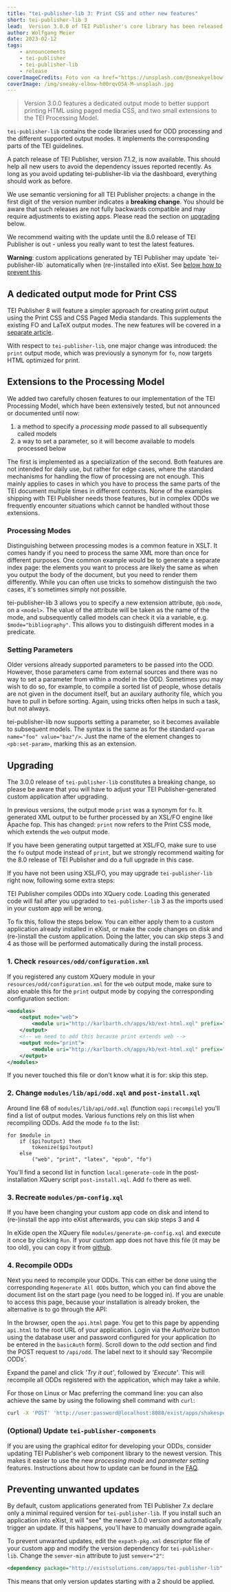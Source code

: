 ```yaml
---
title: "tei-publisher-lib 3: Print CSS and other new features"
short: tei-publisher-lib 3
lead:  Version 3.0.0 of TEI Publisher's core library has been released
author: Wolfgang Meier
date: 2023-02-12
tags:
    - announcements
    - tei-publisher
    - tei-publisher-lib
    - release
coverImageCredits: Foto von <a href="https://unsplash.com/@sneakyelbow?utm_source=unsplash&utm_medium=referral&utm_content=creditCopyText">Sneaky Elbow</a> auf <a href="https://unsplash.com/de/s/fotos/three?utm_source=unsplash&utm_medium=referral&utm_content=creditCopyText">Unsplash</a>
coverImage: /img/sneaky-elbow-h00rqvO5A-M-unsplash.jpg
--- 
```


> Version 3.0.0 features a dedicated output mode to better support printing HTML using paged media CSS, and two small extensions to the TEI Processing Model.

`tei-publisher-lib` contains the code libraries used for ODD processing and the different supported output modes. It implements the corresponding parts of the TEI guidelines.

<div class="alert alert-success">
    <p>A patch release of TEI Publisher, version 7.1.2, is now available. This should help all new users to avoid the dependency issues reported recently. As long as you avoid updating tei-publisher-lib via the dashboard, everything should work as before.</p>
</div>

<div class="alert alert-warning">
    <p>We use semantic versioning for all TEI Publisher projects: a change in the first digit of the version number indicates a <strong>breaking change</strong>. You should be aware that such releases are not fully backwards compatible and may require adjustments to existing apps. Please read the section on <a href="#upgrading">upgrading</a> below.</p>
    <p>We recommend waiting with the update until the 8.0 release of TEI Publisher is out - unless you really want to test the latest features.</p>
    <p><strong>Warning</strong>: custom applications generated by TEI Publisher may update `tei-publisher-lib` automatically when (re-)installed into eXist. See <a href="#preventing-unwanted-updates">below how to prevent this</a>.</p>
</div>

## A dedicated output mode for Print CSS

TEI Publisher 8 will feature a simpler approach for creating print output using the Print CSS and CSS Paged Media standards. This supplements the existing FO and LaTeX output modes. The new features will be covered in a [separate article](../print-css). 

With respect to `tei-publisher-lib`, one major change was introduced: the `print` output mode, which was previously a synonym for `fo`, now targets HTML optimized for print.

## Extensions to the Processing Model

We added two carefully chosen features to our implementation of the TEI Processing Model, which have been extensively tested, but not announced or documented until now:

1. a method to specify a *processing mode* passed to all subsequently called models
2. a way to set a parameter, so it will become available to models processed below

The first is implemented as a specialization of the second. Both features are not intended for daily use, but rather for edge cases, where the standard mechanisms for handling the flow of processing are not enough. This mainly applies to cases in which you have to process the same parts of the TEI document multiple times in different contexts. None of the examples shipping with TEI Publisher needs those features, but in complex ODDs we frequently encounter situations which cannot be handled without those extensions.

### Processing Modes

Distinguishing between processing modes is a common feature in XSLT. It comes handy if you need to process the same XML more than once for different purposes. One common example would be to generate a separate index page: the elements you want to process are likely the same as when you output the body of the document, but you need to render them differently. While you can often use tricks to somehow distinguish the two cases, it's sometimes simply not possible.

tei-publisher-lib 3 allows you to specify a new extension attribute, `@pb:mode`, on a `<model>`. The value of the attribute will be taken as the name of the mode, and subsequently called models can check it via a variable, e.g. `$mode="bibliography"`. This allows you to distinguish different modes in a predicate.

### Setting Parameters

Older versions already supported parameters to be passed into the ODD. However, those parameters came from external sources and there was no way to set a parameter from within a model in the ODD. Sometimes you may wish to do so, for example, to compile a sorted list of people, whose details are not given in the document itself, but an auxilary authority file, which you have to pull in before sorting. Again, using tricks often helps in such a task, but not always.

tei-publisher-lib now supports setting a parameter, so it becomes available to subsequent models. The syntax is the same as for the standard `<param name="foo" value="baz"/>`. Just the name of the element changes to `<pb:set-param>`, marking this as an extension.

## Upgrading

The 3.0.0 release of `tei-publisher-lib` constitutes a breaking change, so please be aware that you will have to adjust your TEI Publisher-generated custom application after upgrading.

In previous versions, the output mode `print` was a synonym for `fo`. It generated XML output to be further processed by an XSL/FO engine like Apache fop. This has changed: `print` now refers to the Print CSS mode, which extends the `web` output mode. 
 
If you have been generating output targetted at XSL/FO, make sure to use the `fo` output mode instead of `print`, but we strongly recommend waiting for the 8.0 release of TEI Publisher and do a full upgrade in this case.

If you have not been using XSL/FO, you may upgrade `tei-publisher-lib` right now, following some extra steps:

TEI Publisher compiles ODDs into XQuery code. Loading this generated code will fail after you upgraded to `tei-publisher-lib` 3 as the imports used in your custom app will be wrong.

To fix this, follow the steps below. You can either apply them to a custom application already installed in eXist, or make the code changes on disk and (re-)install the custom application. Doing the latter, you can skip steps 3 and 4 as those will be performed automatically during the install process. 

### 1. Check `resources/odd/configuration.xml`

If you registered any custom XQuery module in your `resources/odd/configuration.xml` for the `web` output mode, make sure to also enable this for the `print` output mode by copying the corresponding configuration section:

```xml
<modules>
    <output mode="web">
        <module uri="http://karlbarth.ch/apps/kb/ext-html.xql" prefix="ext-html" at="xmldb:exist:///db/apps/kb/modules/ext-html.xql"/>
    </output>
    <!-- we need to add this because print extends web -->
    <output mode="print">
        <module uri="http://karlbarth.ch/apps/kb/ext-html.xql" prefix="ext-html" at="xmldb:exist:///db/apps/kb/modules/ext-html.xql"/>
    </output>
</modules>
```

If you never touched this file or don't know what it is for: skip this step.

### 2. Change `modules/lib/api/odd.xql` and `post-install.xql`

Around line 68 of `modules/lib/api/odd.xql` (function `oapi:recompile`) you'll find a list of output modes. Various functions rely on this list when recompiling ODDs. Add the mode `fo` to the list:

```xquery
for $module in
    if ($pi?output) then
        tokenize($pi?output)
    else
        ("web", "print", "latex", "epub", "fo")
```

You'll find a second list in function `local:generate-code` in the post-installation XQuery script `post-install.xql`. Add `fo` there as well.

### 3. Recreate `modules/pm-config.xql`

<p class="alert alert-info">If you have been changing your custom app code on disk and intend to (re-)install the app into eXist afterwards, you can skip steps 3 and 4</p>

In eXide open the XQuery file `modules/generate-pm-config.xql` and execute it once by clicking `Run`. If your custom app does not have this file (it may be too old), you can copy it from [github](https://github.com/eeditiones/tei-publisher-app/blob/master/templates/basic/modules/generate-pm-config.xql).

### 4. Recompile ODDs

Next you need to recompile your ODDs. This can either be done using the corresponding `Regenerate All ODDs` button, which you can find above the document list on the start page (you need to be logged in). If you are unable to access this page, because your installation is already broken, the alternative is to go through the API:

In the browser, open the `api.html` page. You get to this page by appending `api.html` to the root URL of your application. Login via the *Authorize* button using the database user and password configured for your application (to be entered in the `basicAuth` form). Scroll down to the *odd* section and find the POST request to `/api/odd`. The label next to it should say 'Recompile ODDs'.

Expand the panel and click *'Try it out'*, followed by *'Execute'*. This will recompile all ODDs registered with the application, which may take a while.

For those on Linux or Mac preferring the command line: you can also achieve the same by using the following shell command with `curl`:

```sh
curl -X 'POST' 'http://user:password@localhost:8080/exist/apps/shakespeare-pm/api/odd?check=false'
```

### (Optional) Update `tei-publisher-components`

If you are using the graphical editor for developing your ODDs, consider updating TEI Publisher's web component library to the newest version. This makes it easier to use the new *processing mode* and *parameter setting* features. Instructions about how to update can be found in the [FAQ](https://faq.teipublisher.com/webcomponents/version-upgrade/).

## Preventing unwanted updates

By default, custom applications generated from TEI Publisher 7.x declare only a minimal required version for `tei-publisher-lib`. If you install such an application into eXist, it will "see" the newer 3.0.0 version and automatically trigger an update. If this happens, you'll have to manually downgrade again.

To prevent unwanted updates, edit the `expath-pkg.xml` descriptor file of your custom app and modify the version dependency for `tei-publisher-lib`. Change the `semver-min` attribute to just `semver="2"`:

```xml
<dependency package="http://existsolutions.com/apps/tei-publisher-lib" semver="2"/>
```

This means that only version updates starting with a 2 should be applied.